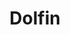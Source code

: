 ---
title: "Dolfin"
lead: "Integrate your Dolfin with supported Sales Channels / Webstores through Stock2Shop"
seoTitle: "Dolfin Integration Features"
seoDescription: "Integrate your Dolfin with supported Sales Channels / Webstores through Stock2Shop"
source: "dolfin"
type: help
tags: ["feature"]
---